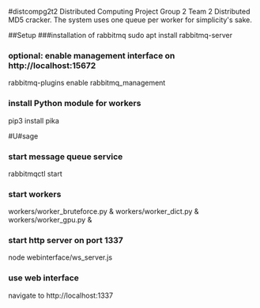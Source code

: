 #distcompg2t2
Distributed Computing Project Group 2 Team 2
Distributed MD5 cracker. The system uses one queue per worker for  simplicity's sake.

##Setup
###installation of rabbitmq
sudo apt install rabbitmq-server
### optional: enable management interface on http://localhost:15672
rabbitmq-plugins enable rabbitmq_management
### install Python module for workers
pip3 install pika


#U#sage
### start message queue service
rabbitmqctl start

### start workers
workers/worker_bruteforce.py &
workers/worker_dict.py &
workers/worker_gpu.py &

### start http server on port 1337
node webinterface/ws_server.js

### use web interface
navigate to http://localhost:1337